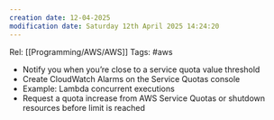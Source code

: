 ```yaml
---
creation date: 12-04-2025
modification date: Saturday 12th April 2025 14:24:20
---
```

Rel: [[Programming/AWS/AWS]]
Tags: #aws

- Notify you when you’re close to a service quota value threshold
- Create CloudWatch Alarms on the Service Quotas console
- Example: Lambda concurrent executions
- Request a quota increase from AWS Service Quotas or shutdown resources before limit is reached